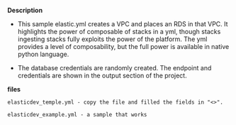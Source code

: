 **Description**

  - This sample elastic.yml creates a VPC and places an RDS in that VPC.  It highlights the power of composable of stacks in a yml, though stacks ingesting stacks fully exploits the power of the platform.  The yml provides a level of composability, but the full power is available in native python language.

  - The database credentials are randomly created.  The endpoint and credentials are shown in the output section of the project.

**files**

```
elasticdev_temple.yml - copy the file and filled the fields in "<>". 
```

```
elasticdev_example.yml - a sample that works
```
